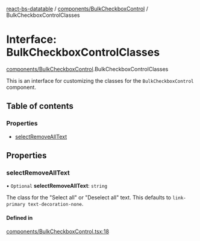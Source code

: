[react-bs-datatable](../README.md) / [components/BulkCheckboxControl](../modules/components_BulkCheckboxControl.md) / BulkCheckboxControlClasses

# Interface: BulkCheckboxControlClasses

[components/BulkCheckboxControl](../modules/components_BulkCheckboxControl.md).BulkCheckboxControlClasses

This is an interface for customizing the classes for
the `BulkCheckboxControl` component.

## Table of contents

### Properties

- [selectRemoveAllText](components_BulkCheckboxControl.BulkCheckboxControlClasses.md#selectremovealltext)

## Properties

### selectRemoveAllText

• `Optional` **selectRemoveAllText**: `string`

The class for the "Select all" or "Deselect all" text.
This defaults to `link-primary text-decoration-none`.

#### Defined in

[components/BulkCheckboxControl.tsx:18](https://github.com/imballinst/react-bs-datatable/blob/5e1a57a/src/components/BulkCheckboxControl.tsx#L18)
